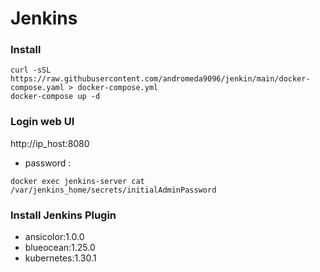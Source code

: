 # Jenkins

### Install

```
curl -sSL https://raw.githubusercontent.com/andromeda9096/jenkin/main/docker-compose.yaml > docker-compose.yml
docker-compose up -d

```

### Login web UI

http://ip_host:8080

- password :
```
docker exec jenkins-server cat /var/jenkins_home/secrets/initialAdminPassword
```
### Install Jenkins Plugin

- ansicolor:1.0.0
- blueocean:1.25.0
- kubernetes:1.30.1
